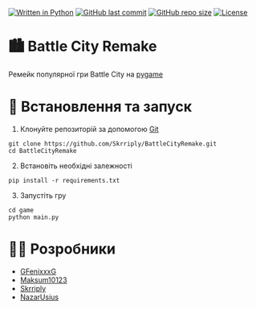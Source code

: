 [![Written in Python](https://img.shields.io/badge/Written%20in-Python-blue?style=for-the-badge&logo=python)](https://github.com/Skrriply/BattleCityRemake)
[![GitHub last commit](https://img.shields.io/github/last-commit/Skrriply/BattleCityRemake?style=for-the-badge)](https://github.com/Skrriply/BattleCityRemake)
[![GitHub repo size](https://img.shields.io/github/repo-size/Skrriply/BattleCityRemake?style=for-the-badge)](https://github.com/Skrriply/BattleCityRemake)
[![License](https://img.shields.io/github/license/Skrriply/BattleCityRemake?style=for-the-badge)](https://github.com/Skrriply/BattleCityRemake/blob/main/LICENSE)

# 🏙️ Battle City Remake
Ремейк популярної гри Battle City на [pygame](https://www.pygame.org/news)

# 🚀 Встановлення та запуск
1. Клонуйте репозиторій за допомогою [Git](https://git-scm.com/)
```
git clone https://github.com/Skrriply/BattleCityRemake.git
cd BattleCityRemake
```
2. Встановіть необхідні залежності
```
pip install -r requirements.txt
```
3. Запустіть гру
```
cd game
python main.py
```

# 🧑‍💻 Розробники
- [GFenixxxG](https://github.com/GFenixxxG)
- [Maksum10123](https://github.com/Maksum10123)
- [Skrriply](https://github.com/Skrriply)
- [NazarUsius](https://github.com/NazarUsius)

